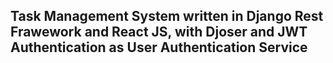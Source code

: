 ## Task Management System written in Django Rest Frawework and React JS, with Djoser and JWT Authentication as User Authentication Service
